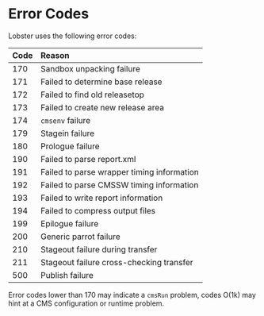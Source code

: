 # Error Codes

Lobster uses the following error codes:

| Code | Reason
| :--- | :-----
|  170 | Sandbox unpacking failure
|  171 | Failed to determine base release
|  172 | Failed to find old releasetop
|  173 | Failed to create new release area
|  174 | `cmsenv` failure
|  179 | Stagein failure
|  180 | Prologue failure
|  190 | Failed to parse report.xml
|  191 | Failed to parse wrapper timing information
|  192 | Failed to parse CMSSW timing information
|  193 | Failed to write report information
|  194 | Failed to compress output files
|  199 | Epilogue failure
|  200 | Generic parrot failure
|  210 | Stageout failure during transfer
|  211 | Stageout failure cross-checking transfer
|  500 | Publish failure

Error codes lower than 170 may indicate a `cmsRun` problem, codes
O(1k) may hint at a CMS configuration or runtime problem.
